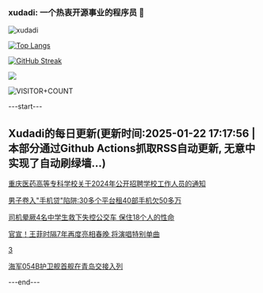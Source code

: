 ### xudadi: 一个热衷开源事业的程序员 👋

![xudadi](https://github-readme-stats-git-masterorgs-github-readme-stats-team.vercel.app/api?username=xudadi)

[![Top Langs](https://github-readme-stats.vercel.app/api/top-langs/?username=xudadi)](https://github.com/anuraghazra/github-readme-stats)

[![GitHub Streak](https://streak-stats.demolab.com?user=xudadi&locale=zh_Hans)](https://git.io/streak-stats)

![](https://raw.githubusercontent.com/xudadi/xudadi/main/assets/github-contribution-grid-snake.svg)

![VISITOR+COUNT](https://komarev.com/ghpvc/?username=xudadi&label=VISITOR+COUNT)


---start---

## Xudadi的每日更新(更新时间:2025-01-22 17:17:56 | 本部分通过Github Actions抓取RSS自动更新, 无意中实现了自动刷绿墙...)

[重庆医药高等专科学校关于2024年公开招聘学校工作人员的通知](https://www.gongkaoleida.com/article/2273305)

[男子卷入"手机贷"陷阱:30多个平台租40部手机欠50多万](https://m.163.com/news/article/JMEVEV2S0514R9P4.html)

[司机晕厥4名中学生救下失控公交车 保住18个人的性命](https://m.163.com/news/article/JMG4NIAI0514CDBK.html)

[官宣！王菲时隔7年再度亮相春晚 将演唱特别单曲](https://m.163.com/news/article/JMGGJF9R051492T3.html)

[3](https://m.163.com/touch/news/sub/domestic)

[海军054B护卫舰首舰在青岛交接入列](https://m.163.com/news/article/JMGGKJPP000189PS.html)

---end---
